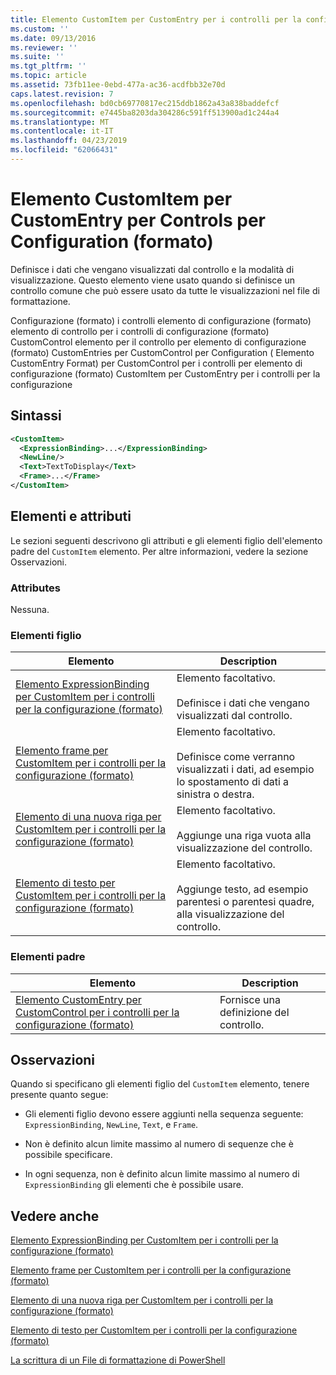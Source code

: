```yaml
---
title: Elemento CustomItem per CustomEntry per i controlli per la configurazione (formato) | Microsoft Docs
ms.custom: ''
ms.date: 09/13/2016
ms.reviewer: ''
ms.suite: ''
ms.tgt_pltfrm: ''
ms.topic: article
ms.assetid: 73fb11ee-0ebd-477a-ac36-acdfbb32e70d
caps.latest.revision: 7
ms.openlocfilehash: bd0cb69770817ec215ddb1862a43a838baddefcf
ms.sourcegitcommit: e7445ba8203da304286c591ff513900ad1c244a4
ms.translationtype: MT
ms.contentlocale: it-IT
ms.lasthandoff: 04/23/2019
ms.locfileid: "62066431"
---
```

# <a name="customitem-element-for-customentry-for-controls-for-configuration-format"></a>Elemento CustomItem per CustomEntry per Controls per Configuration (formato)

Definisce i dati che vengano visualizzati dal controllo e la modalità di visualizzazione. Questo elemento viene usato quando si definisce un controllo comune che può essere usato da tutte le visualizzazioni nel file di formattazione.

Configurazione (formato) i controlli elemento di configurazione (formato) elemento di controllo per i controlli di configurazione (formato) CustomControl elemento per il controllo per elemento di configurazione (formato) CustomEntries per CustomControl per Configuration ( Elemento CustomEntry Format) per CustomControl per i controlli per elemento di configurazione (formato) CustomItem per CustomEntry per i controlli per la configurazione

## <a name="syntax"></a>Sintassi

```xml
<CustomItem>
  <ExpressionBinding>...</ExpressionBinding>
  <NewLine/>
  <Text>TextToDisplay</Text>
  <Frame>...</Frame>
</CustomItem>
```

## <a name="attributes-and-elements"></a>Elementi e attributi

Le sezioni seguenti descrivono gli attributi e gli elementi figlio dell'elemento padre del `CustomItem` elemento. Per altre informazioni, vedere la sezione Osservazioni.

### <a name="attributes"></a>Attributes

Nessuna.

### <a name="child-elements"></a>Elementi figlio

|Elemento|Description|
|-------------|-----------------|
|[Elemento ExpressionBinding per CustomItem per i controlli per la configurazione (formato)](./expressionbinding-element-for-customitem-for-controls-for-configuration-format.md)|Elemento facoltativo.<br /><br /> Definisce i dati che vengano visualizzati dal controllo.|
|[Elemento frame per CustomItem per i controlli per la configurazione (formato)](./frame-element-for-customitem-for-controls-for-configuration-format.md)|Elemento facoltativo.<br /><br /> Definisce come verranno visualizzati i dati, ad esempio lo spostamento di dati a sinistra o destra.|
|[Elemento di una nuova riga per CustomItem per i controlli per la configurazione (formato)](./newline-element-for-customitem-for-controls-for-configuration-format.md)|Elemento facoltativo.<br /><br /> Aggiunge una riga vuota alla visualizzazione del controllo.|
|[Elemento di testo per CustomItem per i controlli per la configurazione (formato)](./text-element-for-customitem-for-controls-for-configuration-format.md)|Elemento facoltativo.<br /><br /> Aggiunge testo, ad esempio parentesi o parentesi quadre, alla visualizzazione del controllo.|

### <a name="parent-elements"></a>Elementi padre

|Elemento|Description|
|-------------|-----------------|
|[Elemento CustomEntry per CustomControl per i controlli per la configurazione (formato)](./customentry-element-for-customcontrol-for-controls-for-configuration-format.md)|Fornisce una definizione del controllo.|

## <a name="remarks"></a>Osservazioni

Quando si specificano gli elementi figlio del `CustomItem` elemento, tenere presente quanto segue:

- Gli elementi figlio devono essere aggiunti nella sequenza seguente: `ExpressionBinding`, `NewLine`, `Text`, e `Frame`.

- Non è definito alcun limite massimo al numero di sequenze che è possibile specificare.

- In ogni sequenza, non è definito alcun limite massimo al numero di `ExpressionBinding` gli elementi che è possibile usare.

## <a name="see-also"></a>Vedere anche

[Elemento ExpressionBinding per CustomItem per i controlli per la configurazione (formato)](./expressionbinding-element-for-customitem-for-controls-for-configuration-format.md)

[Elemento frame per CustomItem per i controlli per la configurazione (formato)](./frame-element-for-customitem-for-controls-for-configuration-format.md)

[Elemento di una nuova riga per CustomItem per i controlli per la configurazione (formato)](./newline-element-for-customitem-for-controls-for-configuration-format.md)

[Elemento di testo per CustomItem per i controlli per la configurazione (formato)](./text-element-for-customitem-for-controls-for-configuration-format.md)

[La scrittura di un File di formattazione di PowerShell](./writing-a-powershell-formatting-file.md)
